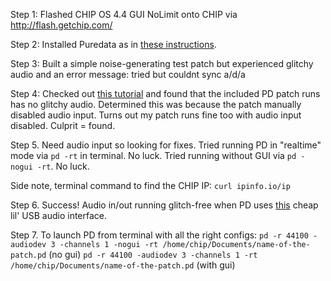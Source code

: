 Step 1: Flashed CHIP OS 4.4 GUI NoLimit onto CHIP via http://flash.getchip.com/

Step 2: Installed Puredata as in [these instructions]( http://docs.getchip.com/chip.html#install-the-latest-puredata).

Step 3: Built a simple noise-generating test patch but experienced glitchy audio and an error message: tried but couldnt sync a/d/a

Step 4: Checked out [this tutorial](https://www.hackster.io/11802/c-h-i-p-midi-arpeggiating-synth-e311ab) and found that the included PD patch runs has no glitchy audio.  Determined this was because the patch manually disabled audio input.  Turns out my patch runs fine too with audio input disabled.  Culprit = found.

Step 5.  Need audio input so looking for fixes.  Tried running PD in "realtime" mode via ```pd -rt``` in terminal.  No luck.  Tried running without GUI via ```pd -nogui -rt```.  No luck.

Side note, terminal command to find the CHIP IP: ```curl ipinfo.io/ip```

Step 6.  Success!  Audio in/out running glitch-free when PD uses [this](https://www.adafruit.com/products/1475) cheap lil' USB audio interface.

Step 7.  To launch PD from terminal with all the right configs: ```pd -r 44100 -audiodev 3 -channels 1 -nogui -rt /home/chip/Documents/name-of-the-patch.pd``` (no gui) ```pd -r 44100 -audiodev 3 -channels 1 -rt /home/chip/Documents/name-of-the-patch.pd``` (with gui)
